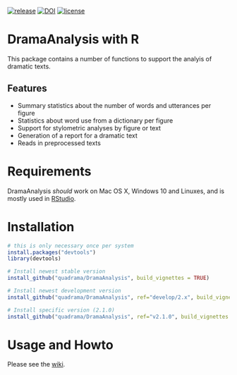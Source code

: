 [![release](https://img.shields.io/badge/release-2.1.0-blue.svg)](https://github.com/quadrama/DramaAnalysis/releases/tag/v2.1.0)
[![DOI](https://zenodo.org/badge/64286398.svg)](https://zenodo.org/badge/latestdoi/64286398)
[![license](https://img.shields.io/badge/license-Apache%202-blue.svg)](LICENSE)

# DramaAnalysis with R

This package contains a number of functions to support the analyis of dramatic texts. 

## Features
- Summary statistics about the number of words and utterances per figure
- Statistics about word use from a dictionary per figure
- Support for stylometric analyses by figure or text
- Generation of a report for a dramatic text
- Reads in preprocessed texts 

# Requirements
DramaAnalysis *should* work on Mac OS X, Windows 10 and Linuxes, and is mostly used in [RStudio](https://www.rstudio.com).


# Installation
```R
# this is only necessary once per system
install.packages("devtools") 
library(devtools)

# Install newest stable version
install_github("quadrama/DramaAnalysis", build_vignettes = TRUE) 

# Install newest development version
install_github("quadrama/DramaAnalysis", ref="develop/2.x", build_vignettes = TRUE)

# Install specific version (2.1.0)
install_github("quadrama/DramaAnalysis", ref="v2.1.0", build_vignettes = TRUE) 
```

# Usage and Howto
Please see the [wiki](https://github.com/quadrama/DramaAnalysis/wiki).

